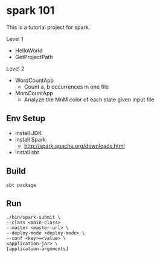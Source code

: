 # spark 101

This is a tutorial project for spark.

Level 1

- HelloWorld
- GetProjectPath

Level 2

- WordCountApp
  - Count a, b occurrences in one file
- MnmCountApp
    - Analyze the MnM color of each state given input file

## Env Setup

- install JDK
- install Spark
  - http://spark.apache.org/downloads.html 
- install sbt

## Build

`sbt package`

## Run

~~~
./bin/spark-submit \
--class <main-class>
--master <master-url> \
--deploy-mode <deploy-mode> \
--conf <key>=<value> \
<application-jar> \
[application-arguments]
~~~

